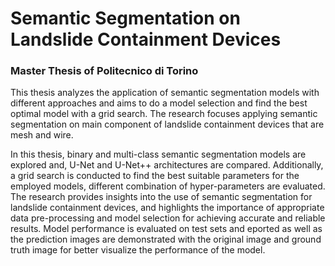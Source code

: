# Semantic Segmentation on Landslide Containment Devices 
### Master Thesis of Politecnico di Torino

This thesis analyzes the application of semantic segmentation models with different approaches and aims to do a model selection and find the best optimal model with a grid search. The research focuses applying semantic segmentation on main component of landslide containment devices that are mesh and wire. 

In this thesis, binary and multi-class semantic segmentation models are explored and, U-Net and U-Net++ architectures are compared. Additionally, a grid search
is conducted to find the best suitable parameters for the employed models, different combination of hyper-parameters are evaluated. The research provides insights into the use of semantic segmentation for landslide containment devices, and highlights the importance of appropriate data pre-processing and model selection for achieving accurate and reliable results. 
Model performance is evaluated on test sets and eported as well as the prediction images are demonstrated with the original image and ground truth image for better visualize the performance of the model.
